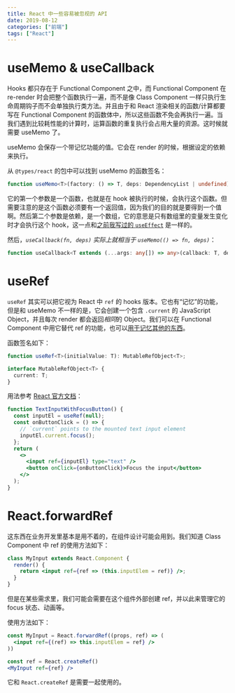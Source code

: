 ```yaml
---
title: React 中一些容易被忽视的 API
date: 2019-08-12
categories: ["前端"]
tags: ["React"]
---
```


# useMemo & useCallback

Hooks 都只存在于 Functional Component 之中，而 Functional Component 在 re-render 时会把整个函数执行一遍，而不是像 Class Component 一样只执行生命周期钩子而不会单独执行类方法。并且由于和 React 渲染相关的函数/计算都要写在 Functional Component 的函数体中，所以这些函数不免会再执行一遍。当我们遇到比较耗性能的计算时，运算函数的重复执行会占用大量的资源。这时候就需要 useMemo 了。

useMemo 会保存一个带记忆功能的值。它会在 render 的时候，根据设定的依赖来执行。

从 `@types/react` 的包中可以找到 useMemo 的函数签名：

```TypeScript
function useMemo<T>(factory: () => T, deps: DependencyList | undefined): T;
```

它的第一个参数是一个函数，也就是在 hook 被执行的时候，会执行这个函数。但需要注意的是这个函数必须要有一个返回值，因为我们的目的就是要得到一个值啊。然后第二个参数是依赖，是一个数组，它的意思是只有数组里的变量发生变化时才会执行这个 hook，这一点和[之前我写过的 `useEffect`](https://elizurhz.cn/frontend/how-hooks-helps/) 是一样的。

然后，<i>`useCallback(fn, deps)` 实际上就相当于 `useMemo(() => fn, deps)`</i>：

```TypeScript
function useCallback<T extends (...args: any[]) => any>(callback: T, deps: DependencyList): T;
```

# useRef

`useRef` 其实可以把它视为 React 中 `ref` 的 hooks 版本。它也有“记忆”的功能，但是和 useMemo 不一样的是，它会创建一个包含 `.current` 的 JavaScript Object，并且每次 render 都会返回<i>相同</i>的 Object。我们可以在 Functional Component 中用它替代 ref 的功能，也可以[用于记忆其他的东西](https://reactjs.org/docs/hooks-faq.html#is-there-something-like-instance-variables)。

函数签名如下：

```TypeScript
function useRef<T>(initialValue: T): MutableRefObject<T>;

interface MutableRefObject<T> {
  current: T;
}
```

用法参考 [React 官方文档](https://reactjs.org/docs/hooks-reference.html#useref)：

```jsx
function TextInputWithFocusButton() {
  const inputEl = useRef(null);
  const onButtonClick = () => {
    // `current` points to the mounted text input element
    inputEl.current.focus();
  };
  return (
    <>
      <input ref={inputEl} type="text" />
      <button onClick={onButtonClick}>Focus the input</button>
    </>
  );
}
```

# React.forwardRef

这东西在业务开发里基本是用不着的，在组件设计可能会用到。我们知道 Class Component 中 ref 的使用方法如下：

```jsx
class MyInput extends React.Component {
  render() {
    return <input ref={ref => (this.inputElem = ref)} />;
  }
}
```

但是在某些需求里，我们可能会需要在这个组件外部创建 ref，并以此来管理它的 focus 状态、动画等。

使用方法如下：

```jsx
const MyInput = React.forwardRef((props, ref) => (
  <input ref={(ref) => this.inputElem = ref} />
))

const ref = React.createRef()
<MyInput ref={ref} />
```

它和 `React.createRef` 是需要一起使用的。
